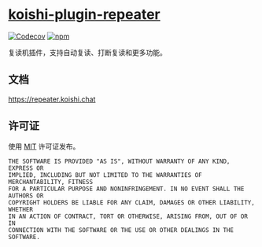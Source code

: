 # [koishi-plugin-repeater](https://repeater.koishi.chat)

[![Codecov](https://img.shields.io/codecov/c/repeater/koishijs/koishi-plugin-repeater?style=flat-square)](https://codecov.io/gh/koishijs/koishi-plugin-repeater)
[![npm](https://img.shields.io/npm/v/koishi-plugin-repeater?style=flat-square)](https://www.npmjs.com/package/koishi-plugin-repeater)

复读机插件，支持自动复读、打断复读和更多功能。

## 文档

<https://repeater.koishi.chat>

## 许可证

使用 [MIT](./LICENSE) 许可证发布。

```
THE SOFTWARE IS PROVIDED "AS IS", WITHOUT WARRANTY OF ANY KIND, EXPRESS OR
IMPLIED, INCLUDING BUT NOT LIMITED TO THE WARRANTIES OF MERCHANTABILITY, FITNESS
FOR A PARTICULAR PURPOSE AND NONINFRINGEMENT. IN NO EVENT SHALL THE AUTHORS OR
COPYRIGHT HOLDERS BE LIABLE FOR ANY CLAIM, DAMAGES OR OTHER LIABILITY, WHETHER
IN AN ACTION OF CONTRACT, TORT OR OTHERWISE, ARISING FROM, OUT OF OR IN
CONNECTION WITH THE SOFTWARE OR THE USE OR OTHER DEALINGS IN THE SOFTWARE.
```
